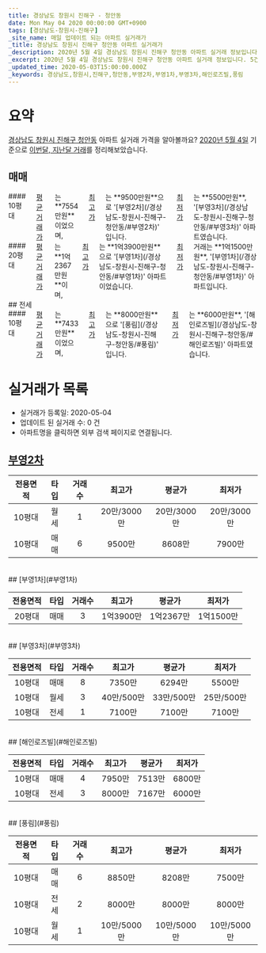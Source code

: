 ```yaml
---
title: 경상남도 창원시 진해구 - 청안동
date: Mon May 04 2020 00:00:00 GMT+0900
tags: [경상남도-창원시-진해구]
_site_name: 매일 업데이트 되는 아파트 실거래가
_title: 경상남도 창원시 진해구 청안동 아파트 실거래가
_description: 2020년 5월 4일 경상남도 창원시 진해구 청안동 아파트 실거래 정보입니다. 5건 아파트 정보가 있습니다.
_excerpt: 2020년 5월 4일 경상남도 창원시 진해구 청안동 아파트 실거래 정보입니다. 5건 아파트 정보가 있습니다.
_updated_time: 2020-05-03T15:00:00.000Z
_keywords: 경상남도,창원시,진해구,청안동,부영2차,부영1차,부영3차,해인로즈빌,풍림
---
```





# 요약
<ins>경상남도 창원시 진해구 청안동</ins> 아파트 실거래 가격을 알아볼까요? <ins>2020년 5월 4일</ins> 기준으로 <ins>이번달, 지난달 거래</ins>를 정리해보았습니다.

## 매매
<div class="container">
<div class="six columns" markdown="1">
#### 10평대
<ins>평균 거래가</ins>는 **7554만원**이었으며, <ins>최고가</ins>는 **9500만원**으로 '[부영2차](/경상남도-창원시-진해구-청안동/#부영2차)' 입니다. <ins>최저가</ins>는 **5500만원**, '[부영3차](/경상남도-창원시-진해구-청안동/#부영3차)' 아파트였습니다.
</div>
<div class="six columns" markdown="1">
#### 20평대
<ins>평균 거래가</ins>는 **1억2367만원**이며, <ins>최고가</ins>는 **1억3900만원**으로 '[부영1차](/경상남도-창원시-진해구-청안동/#부영1차)' 아파트이었습니다. <ins>최저가</ins> 거래는 **1억1500만원**, '[부영1차](/경상남도-창원시-진해구-청안동/#부영1차)' 아파트입니다.
</div>
</div>
## 전세
<div class="container">
<div class="twelve columns" markdown="1">
#### 10평대
<ins>평균 거래가</ins>는 **7433만원**이었으며, <ins>최고가</ins>는 **8000만원**으로 '[풍림](/경상남도-창원시-진해구-청안동/#풍림)' 입니다. <ins>최저가</ins>는 **6000만원**, '[해인로즈빌](/경상남도-창원시-진해구-청안동/#해인로즈빌)' 아파트였습니다.
</div>
</div>



# 실거래가 목록
- 실거래가 등록일: 2020-05-04
- 업데이트 된 실거래 수: 0 건
- 아파트명을 클릭하면 외부 검색 페이지로 연결됩니다.

## [부영2차](#부영2차)

|전용면적|타입|거래수|최고가|평균가|최저가|
|:---:|:---:|:---:|:---:|:---:|:---:|
|10평대|<span class="deal-type-3">월세</span>|1|20만/3000만|20만/3000만|20만/3000만|
|10평대|<span class="deal-type-1">매매</span>|6|9500만|8608만|7900만|

<br/>
## [부영1차](#부영1차)

|전용면적|타입|거래수|최고가|평균가|최저가|
|:---:|:---:|:---:|:---:|:---:|:---:|
|20평대|<span class="deal-type-1">매매</span>|3|1억3900만|1억2367만|1억1500만|

<br/>
## [부영3차](#부영3차)

|전용면적|타입|거래수|최고가|평균가|최저가|
|:---:|:---:|:---:|:---:|:---:|:---:|
|10평대|<span class="deal-type-1">매매</span>|8|7350만|6294만|5500만|
|10평대|<span class="deal-type-3">월세</span>|3|40만/500만|33만/500만|25만/500만|
|10평대|<span class="deal-type-2">전세</span>|1|7100만|7100만|7100만|

<br/>
## [해인로즈빌](#해인로즈빌)

|전용면적|타입|거래수|최고가|평균가|최저가|
|:---:|:---:|:---:|:---:|:---:|:---:|
|10평대|<span class="deal-type-1">매매</span>|4|7950만|7513만|6800만|
|10평대|<span class="deal-type-2">전세</span>|3|8000만|7167만|6000만|

<br/>
## [풍림](#풍림)

|전용면적|타입|거래수|최고가|평균가|최저가|
|:---:|:---:|:---:|:---:|:---:|:---:|
|10평대|<span class="deal-type-1">매매</span>|6|8850만|8208만|7500만|
|10평대|<span class="deal-type-2">전세</span>|2|8000만|8000만|8000만|
|10평대|<span class="deal-type-3">월세</span>|1|10만/5000만|10만/5000만|10만/5000만|

<br/>



